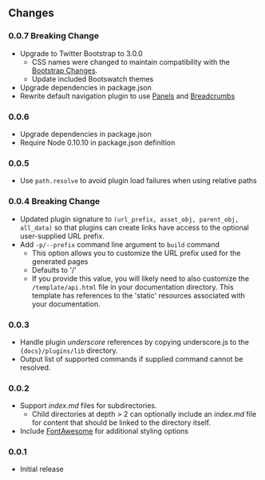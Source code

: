 ## Changes

### 0.0.7 <span class="label label-danger">Breaking Change</span>
* Upgrade to Twitter Bootstrap to 3.0.0
  * CSS names were changed to maintain compatibility with the [Bootstrap Changes](http://getbootstrap.com/getting-started/#migration).
  * Update included Bootswatch themes
* Upgrade dependencies in package.json
* Rewrite default navigation plugin to use [Panels](http://getbootstrap.com/components/#panels) and [Breadcrumbs](http://getbootstrap.com/components/#breadcrumbs)

### 0.0.6
* Upgrade dependencies in package.json
* Require Node 0.10.10 in package.json definition

### 0.0.5
* Use `path.resolve` to avoid plugin load failures when using relative paths

### 0.0.4 <span class="label label-danger">Breaking Change</span>

* Updated plugin signature to `(url_prefix, asset_obj, parent_obj, all_data)` so that plugins can create links have access to the optional user-supplied URL prefix.
* Add `-p/--prefix` command line argument to `build` command
  * This option allows you to customize the URL prefix used for the generated pages
  * Defaults to '/'
  * If you provide this value, you will likely need to also customize the `/template/api.html` file in your documentation directory.  This template has references to the 'static' resources associated with your documentation.

### 0.0.3

* Handle plugin _underscore_ references by copying underscore.js to the `{docs}/plugins/lib` directory.
* Output list of supported commands if supplied command cannot be resolved.

### 0.0.2

* Support *index.md* files for subdirectories.
  * Child directories at depth > 2 can optionally include an *index.md* file for content that should be linked to the directory itself.
* Include [FontAwesome](http://fortawesome.github.com/Font-Awesome/) for additional styling options

### 0.0.1

* Initial release